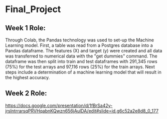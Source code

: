 # Final_Project

## Week 1 Role: 

Through Colab, the Pandas technology was used to set-up the Machine Learning model. First, a table was read from a Postgres database into a Pandas dataframe. The features (X) and target (y) were created and all data was transferred to numerical data with the "get dummies" command. The dataframe was then split into train and test dataframes with 291,345 rows (75%) for the test arrays and 97,116 rows (25%) for the train arrays. Next steps include a determination of a machine learning model that will result in the highest accuracy.

## Week 2 Role:
https://docs.google.com/presentation/d/1fBrSa42y-jrsIntrrarsqPRVHqabnKQwzn656jAulDA/edit#slide=id.g6c52a2e8d8_0_177
